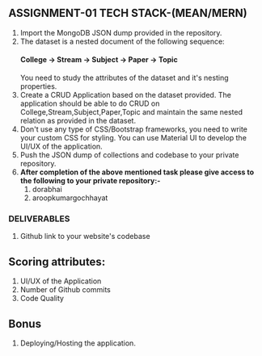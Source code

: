 ## ASSIGNMENT-01 TECH STACK-(MEAN/MERN)

1. Import the MongoDB JSON dump provided in the repository. 
2. The dataset is a nested document of the following sequence:
      #### College -> Stream -> Subject -> Paper -> Topic
   You need to study the attributes of the dataset and it's nesting properties. 
4. Create a CRUD Application based on the dataset provided. The application should be able to do CRUD on College,Stream,Subject,Paper,Topic and maintain      the same nested relation as provided in the dataset.
5. Don't use any type of CSS/Bootstrap frameworks, you need to write your custom CSS for styling. You can use Material UI to develop the UI/UX of the application.
6. Push the JSON dump of collections and codebase to your private repository.
7. **After completion of the above mentioned task please give access to the following to your private repository:-** 
    1. dorabhai
    2. aroopkumargochhayat
### DELIVERABLES
1. Github link to your website's codebase


## Scoring attributes:
1. UI/UX of the Application
2. Number of Github commits
3. Code Quality

## Bonus
1. Deploying/Hosting the application.

